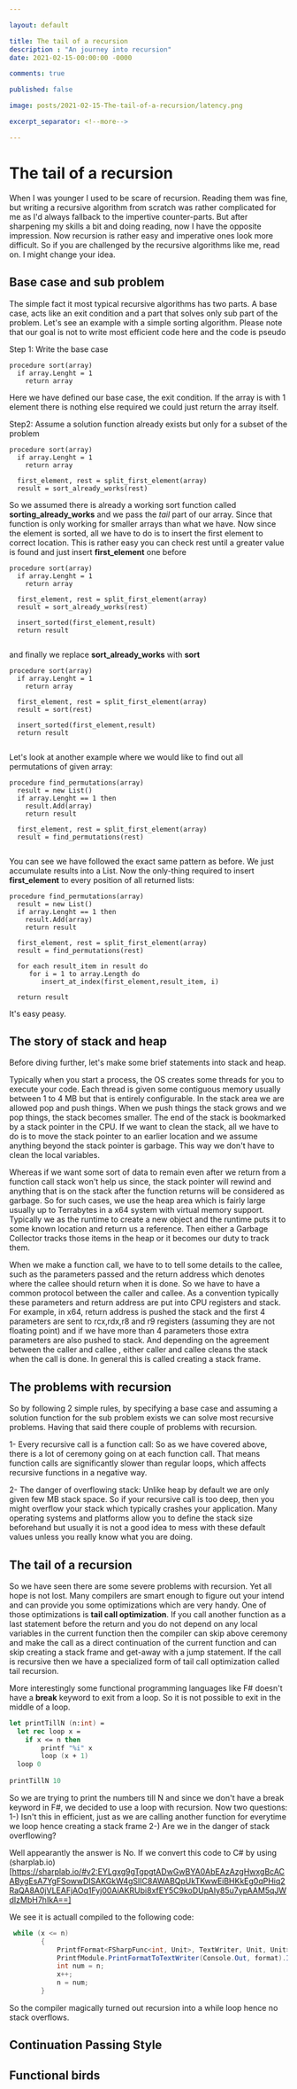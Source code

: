 ```yaml
---

layout: default

title: The tail of a recursion
description : "An journey into recursion"
date: 2021-02-15-00:00:00 -0000

comments: true

published: false

image: posts/2021-02-15-The-tail-of-a-recursion/latency.png

excerpt_separator: <!--more-->

---
```


# The tail of a recursion

When I was younger I used to be scare of recursion. Reading them was fine, but writing a recursive algorithm from scratch was rather complicated for me as
I'd always fallback to the impertive counter-parts. But after sharpening my skills a bit and doing reading, now I have the opposite impression. Now 
recursion is rather easy and imperative ones look more difficult. So if you are challenged by the recursive algorithms like me, read on. I might change your idea.



## Base case and sub problem

The simple fact it most  typical recursive algorithms has two parts. A base case, acts like an exit condition and a part that solves only sub part of the problem. Let's see an example with a simple sorting algorithm. Please note that our goal is not to write most efficient code here and the code is pseudo

Step 1: Write the base case

```pseudocode
procedure sort(array)
  if array.Lenght = 1 
    return array

```

Here we have defined our base case, the exit condition. If the array is with 1 element there is nothing else required we could just return 
the  array itself. 

Step2: Assume a solution function already exists but only for a subset of the problem

```pseudocode
procedure sort(array)
  if array.Lenght = 1 
    return array
    
  first_element, rest = split_first_element(array)
  result = sort_already_works(rest)

```

So we assumed there is already a working sort function called **sorting_already_works** and we pass the *tail* part of our array. Since that function is 
only working for smaller arrays than what we have. Now since the element is sorted, all we have to do is to insert the first element to correct location.
This is rather easy you can check rest until a greater value is found and just insert **first_element** one before


```pseudocode
procedure sort(array)
  if array.Lenght = 1 
    return array
    
  first_element, rest = split_first_element(array)
  result = sort_already_works(rest)
  
  insert_sorted(first_element,result)
  return result
 
```

and finally we replace **sort_already_works** with **sort**


```pseudocode
procedure sort(array)
  if array.Lenght = 1 
    return array
    
  first_element, rest = split_first_element(array)
  result = sort(rest)
  
  insert_sorted(first_element,result)
  return result
 
```


Let's look at another example where we would like to find out all permutations of given array:

```pseudocode
procedure find_permutations(array)
  result = new List()
  if array.Lenght == 1 then
    result.Add(array)
    return result
    
  first_element, rest = split_first_element(array)
  result = find_permutations(rest)
  
```


You can see we have followed the exact same pattern as before. We just accumulate results into a List. Now the only-thing required to insert **first_element** to every position of all returned lists:

```pseudocode
procedure find_permutations(array)
  result = new List()
  if array.Lenght == 1 then
    result.Add(array)
    return result
    
  first_element, rest = split_first_element(array)
  result = find_permutations(rest)
  
  for each result_item in result do
     for i = 1 to array.Length do
        insert_at_index(first_element,result_item, i)
     
  return result
```

It's easy peasy. 

## The story of stack and heap

Before diving further, let's make some brief statements into stack and heap.

Typically when you start a process, the OS creates some threads for you to execute your code. Each thread is given some contiguous memory usually between
1 to 4 MB but that is entirely configurable. In the stack area we are allowed pop and push things. When we push things the stack grows and we pop things, the stack becomes smaller. The end of the stack is bookmarked by a stack pointer in the CPU. If we want to clean the stack, all we 
have to do is to move the stack pointer to an earlier location and we assume anything beyond the stack pointer is garbage. This way we don't have to clean
the local variables. 

Whereas if we want some sort of data to remain even after we return from a function call stack won't help us since, the stack pointer will rewind and anything
that is on the stack after the function returns will be considered as garbage. So for such cases, we use the heap area which is fairly large usually up to Terrabytes in a x64 system with virtual memory support. Typically we as the runtime to create a 
new object and the runtime puts it to some known location and return us a reference. Then either a Garbage Collector tracks those items in the heap or it becomes our duty to track them.

When we make a function call, we have to to tell some details to the callee, such as the parameters passed and the return address which denotes where the callee
should return when it is done. So we have to have a common protocol between the caller and callee. As a convention typically these parameters and return address are put into CPU registers and stack. For example, in x64, return address is pushed the stack and the first 4 parameters are sent to rcx,rdx,r8 and r9 registers
(assuming they are not floating point) and if we have more than 4 parameters those extra parameters are also pushed to stack. And depending on the agreement between the caller and callee , either caller and callee cleans the stack when the call is done. In general this is called creating a stack frame.


## The problems with recursion

So by following 2 simple rules, by specifying a base case and assuming a solution function for the sub problem exists we can solve most recursive problems.
Having that said there couple of problems with recursion. 

1- Every recursive call is a function call: So as we have covered above, there is a lot of ceremony going on at each function call. That means
function calls are significantly slower than regular loops, which affects recursive functions in a negative way. 

2- The danger of overflowing stack: Unlike heap by default we are only given few MB stack space. So if your recursive call is too deep, then you might overflow your stack which typically crashes your application. Many operating systems and platforms allow you to define the stack size beforehand but usually it is not 
a good idea to mess with these default values unless you really know what you are doing.



## The tail of a recursion

So we have seen there are some severe problems with recursion. Yet all hope is not lost. Many compilers are smart enough to figure out your intend and can
provide you some optimizations which are very handy. One of those optimizations is **tail call optimization**. If you call another function as a last statement
before the return and you do not depend on any local variables in the current function then the compiler can skip above ceremony and make the call as a direct continuation of the current function and can skip creating a stack frame and get-away with a jump statement. If the call is recursive then we have a specialized form of tail call optimization called tail recursion.

More interestingly some functional programming languages like F# doesn't have a **break** keyword to exit from a loop. So it is not possible to exit in the middle of a loop.

```fsharp
let printTillN (n:int) =
  let rec loop x = 
    if x <= n then 
        printf "%i" x
        loop (x + 1)
  loop 0
  
printTillN 10
```

So we are trying to print the numbers till N and since we don't have a break keyword in F#, we decided to use a loop with recursion. Now two questions:
1-) Isn't this in efficient, just as we are calling another function for everytime we loop hence creating a stack frame
2-) Are we in the danger of stack overflowing?

Well appearantly the answer is No.
If we convert this code to C# by using (sharplab.io)[https://sharplab.io/#v2:EYLgxg9gTgpgtADwGwBYA0AbEAzAzgHwxgBcACABygEsA7YgFSowwDlSAKGkW4gSlIC8AWABQpUkTKwwEiBHKkEg0qPHiq2RaQA8A0jVLEAFjAOq1Fyj00AiAKRUbi8xfEY5C9koDUpAIy85u7ypAAM5qJWdIzMbH7hIkA==]

We see it is actuall compiled to the following code:

```csharp
 while (x <= n)
        {
            PrintfFormat<FSharpFunc<int, Unit>, TextWriter, Unit, Unit> format = new PrintfFormat<FSharpFunc<int, Unit>, TextWriter, Unit, Unit, int>("%i");
            PrintfModule.PrintFormatToTextWriter(Console.Out, format).Invoke(x);
            int num = n;
            x++;
            n = num;
        }
```


So the compiler magically turned out recursion into a while loop hence no stack overflows.



## Continuation Passing Style


## Functional birds


